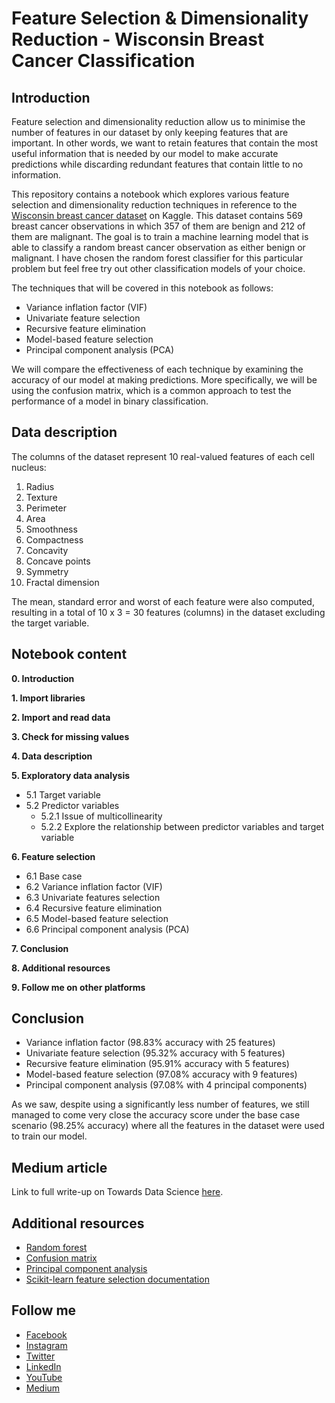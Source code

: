 # Feature Selection & Dimensionality Reduction - Wisconsin Breast Cancer Classification

## Introduction
Feature selection and dimensionality reduction allow us to minimise the number of features in our dataset by only keeping features that are important. In other words, we want to retain features that contain the most useful information that is needed by our model to make accurate predictions while discarding redundant features that contain little to no information.

This repository contains a notebook which explores various feature selection and dimensionality reduction techniques in reference to the [Wisconsin breast cancer dataset](https://www.kaggle.com/uciml/breast-cancer-wisconsin-data) on Kaggle. This dataset contains 569 breast cancer observations in which 357 of them are benign and 212 of them are malignant. The goal is to train a machine learning model that is able to classify a random breast cancer observation as either benign or malignant. I have chosen the random forest classifier for this particular problem but feel free try out other classification models of your choice.

The techniques that will be covered in this notebook as follows:

- Variance inflation factor (VIF)
- Univariate feature selection
- Recursive feature elimination
- Model-based feature selection
- Principal component analysis (PCA)

We will compare the effectiveness of each technique by examining the accuracy of our model at making predictions. More specifically, we will be using the confusion matrix, which is a common approach to test the performance of a model in binary classification.

## Data description
The columns of the dataset represent 10 real-valued features of each cell nucleus:

1. Radius
2. Texture
3. Perimeter
4. Area
5. Smoothness 
6. Compactness
7. Concavity
8. Concave points
9. Symmetry
10. Fractal dimension

The mean, standard error and worst of each feature were also computed, resulting in a total of 10 x 3 = 30 features (columns) in the dataset excluding the target variable.


## Notebook content
**0. Introduction**

**1. Import libraries**

**2. Import and read data**

**3. Check for missing values**

**4. Data description**

**5. Exploratory data analysis**
- 5.1 Target variable
- 5.2 Predictor variables
  - 5.2.1 Issue of multicollinearity
  -  5.2.2 Explore the relationship between predictor variables and target variable

**6. Feature selection**
- 6.1 Base case
- 6.2 Variance inflation factor (VIF)
- 6.3 Univariate features selection
- 6.4 Recursive feature elimination
- 6.5 Model-based feature selection
- 6.6 Principal component analysis (PCA)

**7. Conclusion**

**8. Additional resources**

**9. Follow me on other platforms**

## Conclusion
- Variance inflation factor (98.83% accuracy with 25 features)
- Univariate feature selection (95.32% accuracy with 5 features)
- Recursive feature elimination (95.91% accuracy with 5 features)
- Model-based feature selection (97.08% accuracy with 9 features)
- Principal component analysis (97.08% with 4 principal components)

As we saw, despite using a significantly less number of features, we still managed to come very close the accuracy score under the base case scenario (98.25% accuracy) where all the features in the dataset were used to train our model. 

## Medium article
Link to full write-up on Towards Data Science [here](https://towardsdatascience.com/feature-selection-dimensionality-reduction-techniques-to-improve-model-accuracy-d9cb3e008624).

## Additional resources
- [Random forest](https://www.youtube.com/watch?v=J4Wdy0Wc_xQ)
- [Confusion matrix](https://www.youtube.com/watch?v=8Oog7TXHvFY&t=1681s)
- [Principal component analysis](https://www.youtube.com/watch?v=FgakZw6K1QQ)
- [Scikit-learn feature selection documentation](https://scikit-learn.org/stable/modules/feature_selection.html)

## Follow me 
- [Facebook](https://www.facebook.com/chongjason914)
- [Instagram](https://www.instagram.com/chongjason914)
- [Twitter](https://www.twitter.com/chongjason914)
- [LinkedIn](https://www.linkedin.com/in/chongjason914)
- [YouTube](https://www.youtube.com/jasonchong914)
- [Medium](https://www.medium.com/@chongjason)
